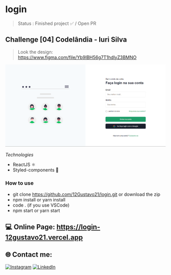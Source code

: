# login

> Status : Finished project ✅ / Open PR

## Challenge [04] Codelândia - Iuri Silva
>Look the design: https://www.figma.com/file/Yb9IBH56g7T1hdIyZ3BMNO

<img width ='800px' src ='./src/assets/img/home-print.png'>

*Technologies*

+ ReactJS ⚛️
+ Styled-components 💅

### How to use
 
- git clone https://github.com/12Gustavo21/login.git or download the zip
- npm install or yarn install
- code . (if you use VSCode)
- npm start or yarn start
 
 ## 💻 Online Page: https://login-12gustavo21.vercel.app

## 🌐 Contact me:
[![Instagram](https://img.shields.io/badge/Instagram-%23E4405F.svg?logo=Instagram&logoColor=white)](https://instagram.com/gualmda) [![LinkedIn](https://img.shields.io/badge/LinkedIn-%230077B5.svg?logo=linkedin&logoColor=white)](https://linkedin.com/in/12gustavo21)
